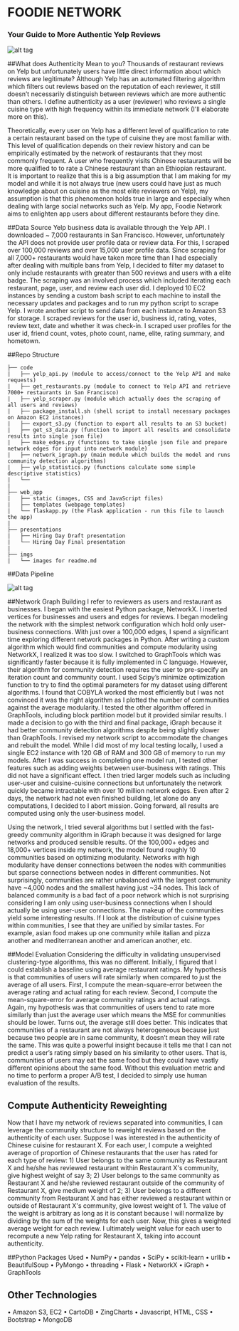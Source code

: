 # FOODIE NETWORK
### Your Guide to More Authentic Yelp Reviews 
![alt tag](https://github.com/alee7135/yelp/blob/master/imgs/foodie_network.png)

##What does Authenticity Mean to you?
Thousands of restaurant reviews on Yelp but unfortunately users have little direct information about which reviews are legitimate? Although Yelp has an automated filtering algorithm which filters out reviews based on the reputation of each reviewer, it still doesn’t necessarily distinguish between reviews which are more authentic than others. I define authenticity as a user (reviewer) who reviews a single cuisine type with high frequency within its immediate network (I'll elaborate more on this). 

Theoretically, every user on Yelp has a different level of qualification to rate a certain restaurant based on the type of cuisine they are most familiar with. This level of qualification depends on their review history and can be empirically estimated by the network of restaurants that they most commonly frequent. A user who frequently visits Chinese restaurants will be more qualified to to rate a Chinese restaurant than an Ethiopian restaurant. It is important to realize that this is a big assumption that I am making for my model and while it is not always true (new users could have just as much knowledge about on cuisine as the most elite reviewers on Yelp), my assumption is that this phenomenon holds true in large and especially when dealing with large social networks such as Yelp. My app, Foodie Network aims to enlighten app users about different restaurants before they dine. 

##Data Source 
Yelp business data is available through the Yelp API. I downloaded ~ 7,000 restaurants in San Francisco. However, unfortunately the API does not provide user profile data or review data. For this, I scraped over 100,000 reviews and over 15,000 user profile data. Since scraping for all 7,000+ restaurants would have taken more time than I had especially after dealing with multiple bans from Yelp, I decided to filter my dataset to only include restaurants with greater than 500 reviews and users with a elite badge. The scraping was an involved process which included iterating each restaurant, page, user, and review each user did. I deployed 10 EC2 instances by sending a custom bash script to each machine to install the necessary updates and packages and to run my python script to scrape Yelp. I wrote another script to send data from each instance to Amazon S3 for storage. I scraped reviews for the user id, business id, rating, votes, review text, date and whether it was check-in. I scraped user profiles for the user id, friend count, votes, photo count, name, elite, rating summary, and hometown. 

##Repo Structure
```
├── code
|   ├── yelp_api.py (module to access/connect to the Yelp API and make requests)
|   ├── get_restaurants.py (module to connect to Yelp API and retrieve 7000+ restaurants in San Francisco)
|   ├── yelp_scraper.py (module which actually does the scraping of all users and reviews)
|   ├── package_install.sh (shell script to install necessary packages on Amazon EC2 instances)
|   ├── export_s3.py (function to export all results to an S3 bucket)
|   ├── get_s3_data.py (function to import all results and consolidate results into single json file)
|   ├── make_edges.py (functions to take single json file and prepare network edges for input into network module)
|   ├── network_igraph.py (main module which builds the model and runs community detection algorithms)
|   ├── yelp_statistics.py (functions calculate some simple descriptive statistics)
|   └──
|
├── web_app
|   ├── static (images, CSS and JavaScript files)
|   ├── templates (webpage templates)
|   └── flaskapp.py (the Flask application - run this file to launch the app)
|
├── presentations
|   ├── Hiring Day Draft presentation
|   └── Hiring Day Final presentation
|
├── imgs
|   └── images for readme.md
```

##Data Pipeline

![alt tag](https://github.com/alee7135/yelp/blob/master/imgs/pipeline.jpg)

##Network Graph Building
I refer to reviewers as users and restaurant as businesses. I began with the easiest Python package, NetworkX. I inserted vertices for businesses and users and edges for reviews. I began modeling the network with the simplest network configuration which hold only user-business connections. With just over a 100,000 edges, I spend a significant time exploring different network packages in Python. After writing a custom algorithm which would find communities and compute modularity using NetworkX, I realized it was too slow. 
I switched to GraphTools which was significantly faster because it is fully implemented in C language. However, their algorithm for community detection requires the user to pre-specify an iteration count and community count. I used Scipy’s minimize optimization function to try to find the optimal parameters for my dataset using different algorithms. I found that COBYLA worked the most efficiently but I was not convinced it was the right algorithm as I plotted the number of communities against the average modularity. I tested the other algorithm offered in GraphTools, including block partition model but it provided similar results. 
I made a decision to go with the third and final package, iGraph because it had better community detection algorithms despite being slightly slower than GraphTools. I revised my network script to accommodate the changes and rebuilt the model. While I did most of my local testing locally, I used a single EC2 instance with 120 GB of RAM and 300 GB of memory to run my models. After I was success in completing one model run, I tested other features such as adding weights between user-business with ratings. This did not have a significant effect. I then tried larger models such as including user-user and cuisine-cuisine connections but unfortunately the network quickly became intractable with over 10 million network edges. Even after 2 days, the network had not even finished building, let alone do any computations, I decided to I abort mission. Going forward, all results are computed using only the user-business model. 

Using the network, I tried several algorithms but I settled with the fast-greedy community algorithm in iGraph because it was designed for large networks and produced sensible results. Of the 100,000+ edges and 18,000+ vertices inside my network, the model found roughly 10 communities based on optimizing modularity. Networks with high modularity have denser connections between the nodes with communities but sparse connections between nodes in different communities. Not surprisingly, communities are rather unbalanced with the largest community have ~4,000 nodes and the smallest having just ~34 nodes. This lack of balanced community is a bad fact of a poor network which is not surprising considering I am only using user-business connections when I should actually be using user-user connections. The makeup of the communities yield some interesting results. If I look at the distribution of cuisine types within communities, I see that they are unified by similar tastes. For example, asian food makes up one community while italian and pizza another and mediterranean another and american another, etc. 

##Model Evaluation
Considering the difficulty in validating unsupervised clustering-type algorithms, this was no different. Initially, I figured that I could establish a baseline using average restaurant ratings. My hypothesis is that communities of users will rate similarly when compared to just the average of all users. First, I compute the mean-square-error between the average rating and actual rating for each review. Second, I compute the mean-square-error for average community ratings and actual ratings. Again, my hypothesis was that communities of users tend to rate more similarly than just the average user which means the MSE for communities should be lower. Turns out, the average still does better. This indicates that communities of a restaurant are not always heterogeneous because just because two people are in same community, it doesn’t mean they will rate the same. This was quite a powerful insight because it tells me that I can not predict a user’s rating simply based on his similarity to other users. That is, communities of users may eat the same food but they could have vastly different opinions about the same food. Without this evaluation metric and no time to perform a proper A/B test, I decided to simply use human evaluation of the results. 

## Compute Authenticity Reweighting
Now that I have my network of reviews separated into communities, I can leverage the community structure to reweight reviews based on the authenticity of each user. Suppose I was interested in the authenticity of Chinese cuisine for restaurant X. For each user, I compute a weighted average of proportion of Chinese restaurants that the user has rated for each type of review: 1) User belongs to the same community as Restaurant X and he/she has reviewed restaurant within Restaurant X's community, give highest weight of say 3; 2) User belongs to the same community as Restaurant X and he/she reviewed restaurant outside of the community of Restaurant X, give medium weight of 2; 3) User belongs to a different community from Restaurant X and has either reviewed a restaurant within or outside of Restaurant X's community, give lowest weight of 1. The value of the weight is arbitrary as long as it is constant because I will normalize by dividing by the sum of the weights for each user. Now, this gives a weighted average weight for each review. I ultimately weight value for each user to recompute a new Yelp rating for Restaurant X, taking into account authenticity. 



##Python Packages Used
•	NumPy
•	pandas
•	SciPy
•	scikit-learn
•	urllib
•	BeautifulSoup
•	PyMongo
•	threading
•	Flask
•	NetworkX
•	iGraph
•	GraphTools

## Other Technologies
•	Amazon S3, EC2
•	CartoDB
•	ZingCharts
•	Javascript, HTML, CSS
• Bootstrap
•	MongoDB




